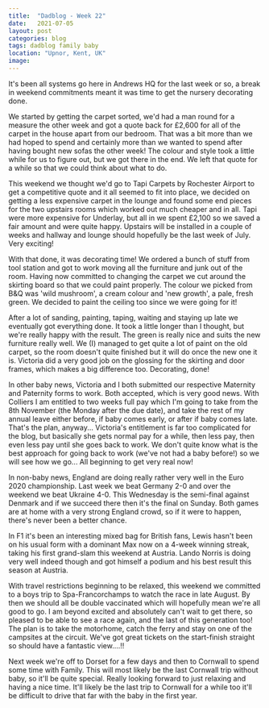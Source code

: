 ```yaml
---
title:  "Dadblog - Week 22"
date:   2021-07-05
layout: post
categories: blog
tags: dadblog family baby
location: "Upnor, Kent, UK"
image:
---
```


It's been all systems go here in Andrews HQ for the last week or so, a break in weekend commitments meant it was time to get the nursery decorating done.

We started by getting the carpet sorted, we'd had a man round for a measure the other week and got a quote back for £2,600 for all of the carpet in the house apart from our bedroom. That was a bit more than we had hoped to spend and certainly more than we wanted to spend after having bought new sofas the other week! The colour and style took a little while for us to figure out, but we got there in the end. We left that quote for a while so that we could think about what to do.

This weekend we thought we'd go to Tapi Carpets by Rochester Airport to get a competitive quote and it all seemed to fit into place, we decided on getting a less expensive carpet in the lounge and found some end pieces for the two upstairs rooms which worked out much cheaper and in all. Tapi were more expensive for Underlay, but all in we spent £2,100 so we saved a fair amount and were quite happy. Upstairs will be installed in a couple of weeks and hallway and lounge should hopefully be the last week of July. Very exciting!

With that done, it was decorating time! We ordered a bunch of stuff from tool station and got to work moving all the furniture and junk out of the room. Having now committed to changing the carpet we cut around the skirting board so that we could paint properly. The colour we picked from B&Q was 'wild mushroom', a cream colour and 'new growth', a pale, fresh green. We decided to paint the ceiling too since we were going for it!

After a lot of sanding, painting, taping, waiting and staying up late we eventually got everything done. It took a little longer than I thought, but we're really happy with the result. The green is really nice and suits the new furniture really well. We (I) managed to get quite a lot of paint on the old carpet, so the room doesn't quite finished but it will do once the new one it is. Victoria did a very good job on the glossing for the skirting and door frames, which makes a big difference too. Decorating, done!

In other baby news, Victoria and I both submitted our respective Maternity and Paternity forms to work. Both accepted, which is very good news. With Colliers I am entitled to two weeks full pay which I'm going to take from the 8th November (the Monday after the due date), and take the rest of my annual leave either before, if baby comes early, or after if baby comes late. That's the plan, anyway... Victoria's entitlement is far too complicated for the blog, but basically she gets normal pay for a while, then less pay, then even less pay until she goes back to work. We don't quite know what is the best approach for going back to work (we've not had a baby before!) so we will see how we go... All beginning to get very real now!

In non-baby news, England are doing really rather very well in the Euro 2020 championship. Last week we beat Germany 2-0 and over the weekend we beat Ukraine 4-0. This Wednesday is the semi-final against Denmark and if we succeed there then it's the final on Sunday. Both games are at home with a very strong England crowd, so if it were to happen, there's never been a better chance.

In F1 it's been an interesting mixed bag for British fans, Lewis hasn't been on his usual form with a dominant Max now on a 4-week winning streak, taking his first grand-slam this weekend at Austria. Lando Norris is doing very well indeed though and got himself a podium and his best result this season at Austria.

With travel restrictions beginning to be relaxed, this weekend we committed to a boys trip to Spa-Francorchamps to watch the race in late August. By then we should all be double vaccinated which will hopefully mean we're all good to go. I am beyond excited and absolutely can't wait to get there, so pleased to be able to see a race again, and the last of this generation too! The plan is to take the motorhome, catch the ferry and stay on one of the campsites at the circuit. We've got great tickets on the start-finish straight so should have a fantastic view....!!

Next week we're off to Dorset for a few days and then to Cornwall to spend some time with Family. This will most likely be the last Cornwall trip without baby, so it'll be quite special. Really looking forward to just relaxing and having a nice time. It'll likely be the last trip to Cornwall for a while too it'll be difficult to drive that far with the baby in the first year. 
